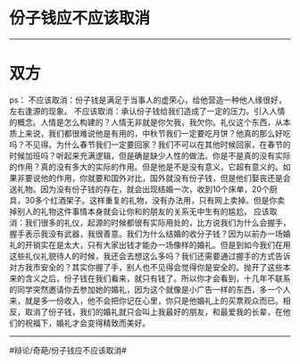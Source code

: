 # 份子钱应不应该取消
- - - -
# 双方
ps：
不应该取消：份子钱是满足于当事人的虚荣心，给他营造一种他人缘很好，左右逢源的现象。
不应该取消：承认份子钱给我们造成了一定的压力。引入人情的概念。人情是怎么构建的？人情无非就是你欠我，我欠你。礼仪这个东西，从本质上来说，我们都很难说他是有用的，中秋节我们一定要吃月饼？他真的那么好吃吗？不见得。为什么春节我们一定要回家？我们不可以在其他时候回家，在春节的时候加班吗？听起来充满逻辑，但是确是缺少人性的做法。你是不是真的没有实际的作用？真的没有多大的实际的作用。但是他是不是没有意义，它超有意义的。如果非要说他的作用，你就要和国外对比，国外就没有份子钱，但是他们娶丧还是会送礼物。因为没有份子钱的存在，就会出现结婚一次，收到10个床单，20个厨具，30多个红酒架子。这样重复的礼物，没有办法用，只有网上卖掉。但是你卖掉别人的礼物这件事情本身就会让你和的朋友的关系无中生有的尴尬。
                                                                                            应该取消：我们很多的礼仪，起源的时候都很有实际用处的，比方说我们为什么会握手，握手表示我没有武器，我很善意。我们为什么结婚的收分子钱？因为以前办一场婚礼的开销实在是太大，只有大家出钱才能办一场像样的婚礼。但是到如今我们在用这些礼仪礼貌待人的时候，我还会去想这么多吗？我们还需要通过握手的方式告诉对方我市安全的？其实你握了手，别人也不见得会觉得你是安全的。抛开了这些本来的含义之后，份子钱在我们看来，就只有钱了。所以你才会看到，十几年不联系的同学突然邀请你去参加她的婚礼，因为这个就像是小广告一样的东西，多一个人来，就是多一份收入，他不会把你记在心里，你只是他婚礼上的买票观众而已。相反，取消了份子钱，我们的婚礼就只会叫上我最好的朋友，和最爱我的长辈，在他们的祝福下，婚礼才会变得精致而美好。
- - - -
#辩论/奇葩/份子钱应不应该取消#